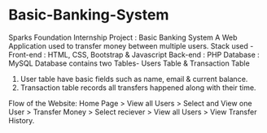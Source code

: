 # Basic-Banking-System
Sparks Foundation Internship Project : Basic Banking System A Web Application used to transfer money between multiple users. 
Stack used - Front-end : HTML, CSS, Bootstrap & Javascript Back-end : PHP Database : MySQL 
Database contains two Tables- Users Table & Transaction Table
1. User table have basic fields such as name, email & current balance.
2. Transaction table records all transfers happened along with their time.

Flow of the Website: Home Page > View all Users > Select and View one User > Transfer Money > Select reciever > View all Users > View Transfer History.
